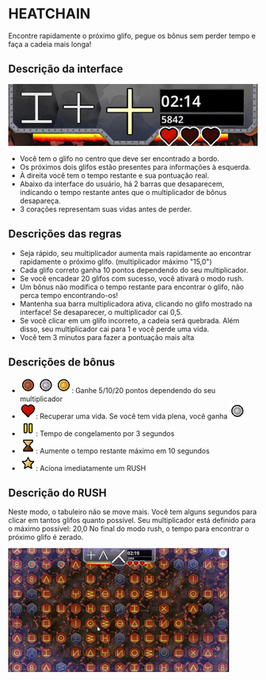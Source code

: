# HEATCHAIN

Encontre rapidamente o próximo glifo, pegue os bônus sem perder tempo e faça a cadeia mais longa!

## Descrição da interface

![ui](../img/ui.png)

* Você tem o glifo no centro que deve ser encontrado a bordo.
* Os próximos dois glifos estão presentes para informações à esquerda.
* À direita você tem o tempo restante e sua pontuação real.
* Abaixo da interface do usuário, há 2 barras que desaparecem, indicando o tempo restante antes que o multiplicador de bônus desapareça.
* 3 corações representam suas vidas antes de perder.

## Descrições das regras

* Seja rápido, seu multiplicador aumenta mais rapidamente ao encontrar rapidamente o próximo glifo. (multiplicador máximo "15,0")
* Cada glifo correto ganha 10 pontos dependendo do seu multiplicador.
* Se você encadear 20 glifos com sucesso, você ativará o modo rush.
* Um bônus não modifica o tempo restante para encontrar o glifo, não perca tempo encontrando-os!
* Mantenha sua barra multiplicadora ativa, clicando no glifo mostrado na interface! Se desaparecer, o multiplicador cai 0,5.
* Se você clicar em um glifo incorreto, a cadeia será quebrada. Além disso, seu multiplicador cai para 1 e você perde uma vida.
* Você tem 3 minutos para fazer a pontuação mais alta

## Descrições de bônus

* ![point_lvl1](../img/point_lvl1.png) ![point_lvl2](../img/point_lvl2.png) ![point_lvl3](../img/point_lvl3.png): Ganhe 5/10/20 pontos dependendo do seu multiplicador
* ![heart](../img/heart.png): Recuperar uma vida. Se você tem vida plena, você ganha ![point_lvl2](../img/point_lvl2.png)
* ![freeze](../img/freeze.png): Tempo de congelamento por 3 segundos
* ![timeup](../img/timeup.png): Aumente o tempo restante máximo em 10 segundos
* ![chain_lvl3](../img/chain_lvl3.png): Aciona imediatamente um RUSH

## Descrição do RUSH


Neste modo, o tabuleiro não se move mais. Você tem alguns segundos para clicar em tantos glifos quanto possível.
Seu multiplicador está definido para o máximo possível: 20,0
No final do modo rush, o tempo para encontrar o próximo glifo é zerado.

![heatchain_rush](../img/heatchain_rush.gif)
